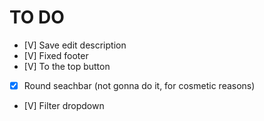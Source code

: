 # TO DO
- [V] Save edit description
- [V] Fixed footer
- [V] To the top button
- [X] Round seachbar (not gonna do it, for cosmetic reasons)
- [V] Filter dropdown
